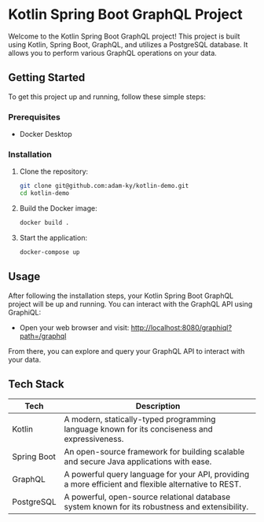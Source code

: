 # Kotlin Spring Boot GraphQL Project

Welcome to the Kotlin Spring Boot GraphQL project! This project is built using Kotlin, Spring Boot, GraphQL, and utilizes a PostgreSQL database. It allows you to perform various GraphQL operations on your data.

## Getting Started

To get this project up and running, follow these simple steps:

### Prerequisites

- Docker Desktop

### Installation

1. Clone the repository:

   ```bash
   git clone git@github.com:adam-ky/kotlin-demo.git
   cd kotlin-demo
   ```

2. Build the Docker image:
   ```bash
   docker build .
   ```
   
3. Start the application:
   ```bash
   docker-compose up
   ```
   
## Usage
After following the installation steps, your Kotlin Spring Boot GraphQL project will be up and running. You can interact with the GraphQL API using GraphiQL:

- Open your web browser and visit: [http://localhost:8080/graphiql?path=/graphql](http://localhost:8080/graphiql?path=/graphql)

From there, you can explore and query your GraphQL API to interact with your data.

## Tech Stack

| Tech        | Description                                                                                          |
|-------------|------------------------------------------------------------------------------------------------------|
| Kotlin      | A modern, statically-typed programming language known for its conciseness and expressiveness.        |
| Spring Boot | An open-source framework for building scalable and secure Java applications with ease.               |
| GraphQL     | A powerful query language for your API, providing a more efficient and flexible alternative to REST. |
| PostgreSQL  | A powerful, open-source relational database system known for its robustness and extensibility.       |
